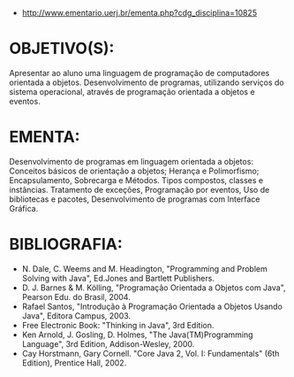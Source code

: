 - http://www.ementario.uerj.br/ementa.php?cdg_disciplina=10825

# OBJETIVO(S):

Apresentar ao aluno uma linguagem de programação de computadores orientada a objetos. Desenvolvimento de programas, utilizando serviços do sistema operacional, através de programação orientada a objetos e eventos.


# EMENTA:

Desenvolvimento de programas em linguagem orientada a objetos: Conceitos básicos de orientação a objetos; Herança e Polimorfismo; Encapsulamento, Sobrecarga e Métodos. Tipos compostos, classes e instâncias. Tratamento de exceções, Programação por eventos, Uso de bibliotecas e pacotes, Desenvolvimento de programas com Interface Gráfica.

# BIBLIOGRAFIA:

- N. Dale, C. Weems and M. Headington, "Programming and Problem Solving with Java", Ed.Jones and Bartlett Publishers.
- D. J. Barnes & M. Kölling, "Programação Orientada a Objetos com Java", Pearson Edu. do Brasil, 2004.
- Rafael Santos, "Introdução à Programação Orientada a Objetos Usando Java", Editora Campus, 2003.
- Free Electronic Book: "Thinking in Java", 3rd Edition.
- Ken Arnold, J. Gosling, D. Holmes, "The Java(TM)Programming Language", 3rd Edition, Addison-Wesley, 2000.
- Cay Horstmann, Gary Cornell. "Core Java 2, Vol. I: Fundamentals" (6th Edition), Prentice Hall, 2002.

